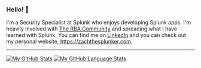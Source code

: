 ### Hello! 👋

I'm a Security Specialist at Splunk who enjoys developing Splunk apps. I'm heavily involved with [The RBA Community](https://rba.community/) and spreading what I have learned with Splunk. You can find me on [LinkedIn](https://www.linkedin.com/in/zachthesplunker/) and you can check out my personal website, https://zachthesplunker.com.

---

[![My GitHub Stats](https://github-readme-stats.vercel.app/api/?username=ZachChristensen28&count_private=true&theme=tokyonight&show_icons=true)]()
[![My GitHub Language Stats](https://github-readme-stats.vercel.app/api/top-langs/?username=ZachChristensen28&langs_count=5&theme=tokyonight&layout=compact)]()
